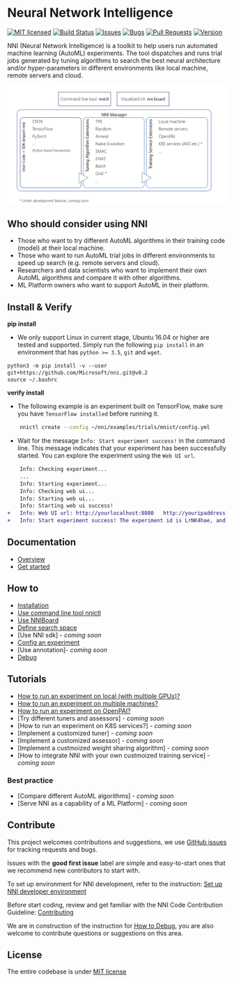 # Neural Network Intelligence

[![MIT licensed](https://img.shields.io/badge/license-MIT-yellow.svg)](https://github.com/Microsoft/nni/blob/master/LICENSE)
[![Build Status](https://msrasrg.visualstudio.com/NNIOpenSource/_apis/build/status/Microsoft.nni)](https://msrasrg.visualstudio.com/NNIOpenSource/_build/latest?definitionId=6)
[![Issues](https://img.shields.io/github/issues-raw/Microsoft/nni.svg)](https://github.com/Microsoft/nni/issues?q=is%3Aissue+is%3Aopen)
[![Bugs](https://img.shields.io/github/issues/Microsoft/nni/bug.svg)](https://github.com/Microsoft/nni/issues?q=is%3Aissue+is%3Aopen+label%3Abug)
[![Pull Requests](https://img.shields.io/github/issues-pr-raw/Microsoft/nni.svg)](https://github.com/Microsoft/nni/pulls?q=is%3Apr+is%3Aopen)
[![Version](https://img.shields.io/github/release/Microsoft/nni.svg)](https://github.com/Microsoft/nni/releases)

NNI (Neural Network Intelligence) is a toolkit to help users run automated machine learning (AutoML) experiments. 
The tool dispatches and runs trial jobs generated by tuning algorithms to search the best neural architecture and/or hyper-parameters in different environments like local machine, remote servers and cloud.

<p align="center">
<img src="./docs/img/nni_arch_overview.png" alt="drawing" width="800"/>
</p>

## **Who should consider using NNI**
* Those who want to try different AutoML algorithms in their training code (model) at their local machine.
* Those who want to run AutoML trial jobs in different environments to speed up search (e.g. remote servers and cloud).
* Researchers and data scientists who want to implement their own AutoML algorithms and compare it with other algorithms.
* ML Platform owners who want to support AutoML in their platform.

## **Install & Verify**

**pip install** 
* We only support Linux in current stage, Ubuntu 16.04 or higher are tested and supported. Simply run the following `pip install` in an environment that has `python >= 3.5`, `git` and `wget`.
```
python3 -m pip install -v --user git+https://github.com/Microsoft/nni.git@v0.2
source ~/.bashrc
```

**verify install**
* The following example is an experiment built on TensorFlow, make sure you have `TensorFlow installed` before running it.
```bash
    nnictl create --config ~/nni/examples/trials/mnist/config.yml
```

* Wait for the message `Info: Start experiment success!` in the command line. This message indicates that your experiment has been successfully started. You can explore the experiment using the `Web UI url`.
```diff
    Info: Checking experiment...
    ...
    Info: Starting experiment...
    Info: Checking web ui...
    Info: Starting web ui...
    Info: Starting web ui success!
+   Info: Web UI url: http://yourlocalhost:8080   http://youripaddress:8080
+   Info: Start experiment success! The experiment id is LrNK4hae, and the restful server post is 51188.
```

## **Documentation**
* [Overview](docs/Overview.md)
* [Get started](docs/GetStarted.md)
## **How to**
* [Installation](docs/InstallNNI_Ubuntu.md)
* [Use command line tool nnictl](docs/NNICTLDOC.md)
* [Use NNIBoard](docs/WebUI.md)
* [Define search space](docs/SearchSpaceSpec.md)
* [Use NNI sdk] - *coming soon*
* [Config an experiment](docs/ExperimentConfig.md)
* [Use annotation]- *coming soon*
* [Debug](docs/HowToDebug.md)
## **Tutorials**
* [How to run an experiment on local (with multiple GPUs)?](docs/tutorial_1_CR_exp_local_api.md)
* [How to run an experiment on multiple machines?](docs/tutorial_2_RemoteMachineMode.md)
* [How to run an experiment on OpenPAI?](docs/PAIMode.md)
* [Try different tuners and assessors] - *coming soon*
* [How to run an experiment on K8S services?] - *coming soon*
* [Implement a customized tuner] - *coming soon*
* [Implement a customized assessor] - *coming soon*
* [Implement a custmoized weight sharing algorithm] - *coming soon*
* [How to integrate NNI with your own custmoized training service] - *coming soon*
### **Best practice**
* [Compare different AutoML algorithms] - *coming soon*
* [Serve NNI as a capability of a ML Platform] - *coming soon*

## **Contribute**
This project welcomes contributions and suggestions, we use [GitHub issues](https://github.com/Microsoft/nni/issues) for tracking requests and bugs.

Issues with the **good first issue** label are simple and easy-to-start ones that we recommend new contributors to start with.

To set up environment for NNI development, refer to the instruction: [Set up NNI developer environment](docs/SetupNNIDeveloperEnvironment.md)

Before start coding, review and get familiar with the NNI Code Contribution Guideline: [Contributing](docs/CONTRIBUTING.md)

We are in construction of the instruction for [How to Debug](docs/HowToDebug.md), you are also welcome to contribute questions or suggestions on this area.

## **License** 
The entire codebase is under [MIT license](https://github.com/Microsoft/nni/blob/master/LICENSE)

